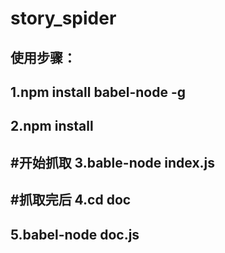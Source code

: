 # story_spider
使用步骤：
--------
1.npm install babel-node -g
--------
2.npm install
--------
#开始抓取
3.bable-node index.js
--------
#抓取完后
4.cd doc <br>
-------
5.babel-node doc.js
-------

